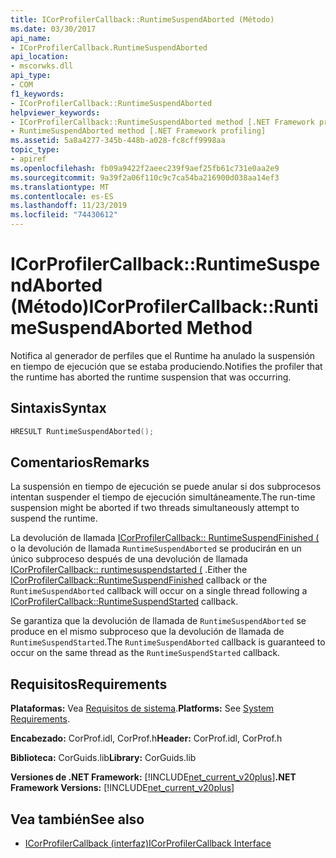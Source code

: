 ```yaml
---
title: ICorProfilerCallback::RuntimeSuspendAborted (Método)
ms.date: 03/30/2017
api_name:
- ICorProfilerCallback.RuntimeSuspendAborted
api_location:
- mscorwks.dll
api_type:
- COM
f1_keywords:
- ICorProfilerCallback::RuntimeSuspendAborted
helpviewer_keywords:
- ICorProfilerCallback::RuntimeSuspendAborted method [.NET Framework profiling]
- RuntimeSuspendAborted method [.NET Framework profiling]
ms.assetid: 5a8a4277-345b-448b-a028-fc8cff9998aa
topic_type:
- apiref
ms.openlocfilehash: fb09a9422f2aeec239f9aef25fb61c731e0aa2e9
ms.sourcegitcommit: 9a39f2a06f110c9c7ca54ba216900d038aa14ef3
ms.translationtype: MT
ms.contentlocale: es-ES
ms.lasthandoff: 11/23/2019
ms.locfileid: "74430612"
---
```

# <a name="icorprofilercallbackruntimesuspendaborted-method"></a><span data-ttu-id="ae69d-102">ICorProfilerCallback::RuntimeSuspendAborted (Método)</span><span class="sxs-lookup"><span data-stu-id="ae69d-102">ICorProfilerCallback::RuntimeSuspendAborted Method</span></span>
<span data-ttu-id="ae69d-103">Notifica al generador de perfiles que el Runtime ha anulado la suspensión en tiempo de ejecución que se estaba produciendo.</span><span class="sxs-lookup"><span data-stu-id="ae69d-103">Notifies the profiler that the runtime has aborted the runtime suspension that was occurring.</span></span>  
  
## <a name="syntax"></a><span data-ttu-id="ae69d-104">Sintaxis</span><span class="sxs-lookup"><span data-stu-id="ae69d-104">Syntax</span></span>  
  
```cpp  
HRESULT RuntimeSuspendAborted();  
```  
  
## <a name="remarks"></a><span data-ttu-id="ae69d-105">Comentarios</span><span class="sxs-lookup"><span data-stu-id="ae69d-105">Remarks</span></span>  
 <span data-ttu-id="ae69d-106">La suspensión en tiempo de ejecución se puede anular si dos subprocesos intentan suspender el tiempo de ejecución simultáneamente.</span><span class="sxs-lookup"><span data-stu-id="ae69d-106">The run-time suspension might be aborted if two threads simultaneously attempt to suspend the runtime.</span></span>  
  
 <span data-ttu-id="ae69d-107">La devolución de llamada [ICorProfilerCallback:: RuntimeSuspendFinished (](../../../../docs/framework/unmanaged-api/profiling/icorprofilercallback-runtimesuspendfinished-method.md) o la devolución de llamada `RuntimeSuspendAborted` se producirán en un único subproceso después de una devolución de llamada [ICorProfilerCallback:: runtimesuspendstarted (](../../../../docs/framework/unmanaged-api/profiling/icorprofilercallback-runtimesuspendstarted-method.md) .</span><span class="sxs-lookup"><span data-stu-id="ae69d-107">Either the [ICorProfilerCallback::RuntimeSuspendFinished](../../../../docs/framework/unmanaged-api/profiling/icorprofilercallback-runtimesuspendfinished-method.md) callback or the `RuntimeSuspendAborted` callback will occur on a single thread following a [ICorProfilerCallback::RuntimeSuspendStarted](../../../../docs/framework/unmanaged-api/profiling/icorprofilercallback-runtimesuspendstarted-method.md) callback.</span></span>  
  
 <span data-ttu-id="ae69d-108">Se garantiza que la devolución de llamada de `RuntimeSuspendAborted` se produce en el mismo subproceso que la devolución de llamada de `RuntimeSuspendStarted`.</span><span class="sxs-lookup"><span data-stu-id="ae69d-108">The `RuntimeSuspendAborted` callback is guaranteed to occur on the same thread as the `RuntimeSuspendStarted` callback.</span></span>  
  
## <a name="requirements"></a><span data-ttu-id="ae69d-109">Requisitos</span><span class="sxs-lookup"><span data-stu-id="ae69d-109">Requirements</span></span>  
 <span data-ttu-id="ae69d-110">**Plataformas:** Vea [Requisitos de sistema](../../../../docs/framework/get-started/system-requirements.md).</span><span class="sxs-lookup"><span data-stu-id="ae69d-110">**Platforms:** See [System Requirements](../../../../docs/framework/get-started/system-requirements.md).</span></span>  
  
 <span data-ttu-id="ae69d-111">**Encabezado:** CorProf.idl, CorProf.h</span><span class="sxs-lookup"><span data-stu-id="ae69d-111">**Header:** CorProf.idl, CorProf.h</span></span>  
  
 <span data-ttu-id="ae69d-112">**Biblioteca:** CorGuids.lib</span><span class="sxs-lookup"><span data-stu-id="ae69d-112">**Library:** CorGuids.lib</span></span>  
  
 <span data-ttu-id="ae69d-113">**Versiones de .NET Framework:** [!INCLUDE[net_current_v20plus](../../../../includes/net-current-v20plus-md.md)]</span><span class="sxs-lookup"><span data-stu-id="ae69d-113">**.NET Framework Versions:** [!INCLUDE[net_current_v20plus](../../../../includes/net-current-v20plus-md.md)]</span></span>  
  
## <a name="see-also"></a><span data-ttu-id="ae69d-114">Vea también</span><span class="sxs-lookup"><span data-stu-id="ae69d-114">See also</span></span>

- [<span data-ttu-id="ae69d-115">ICorProfilerCallback (interfaz)</span><span class="sxs-lookup"><span data-stu-id="ae69d-115">ICorProfilerCallback Interface</span></span>](../../../../docs/framework/unmanaged-api/profiling/icorprofilercallback-interface.md)
